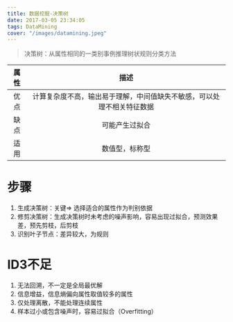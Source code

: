 ```yaml
---
title: 数据挖掘-决策树
date: 2017-03-05 23:34:05
tags: DataMining
cover: "/images/datamining.jpeg"
---
```


> 决策树：从属性相同的一类别事例推理树状规则分类方法

|属性|描述|
|:---:|:---:|
|优点|计算复杂度不高，输出易于理解，中间值缺失不敏感，可以处理不相关特征数据|
|缺点|可能产生过拟合|
|适用|数值型，标称型|

# 步骤

1. 生成决策树：关键=> 选择适合的属性作为判别依据
2. 修剪决策树：生成决策树时未考虑的噪声影响，容易出现过拟合，预测效果差，预先剪枝，后剪枝
3. 识别叶子节点：差异较大，为规则


# ID3不足

1. 无法回溯，不一定是全局最优解
2. 信息增益，信息熵偏向属性取值较多的属性
3. 仅处理离散，不能处理连续属性
4. 样本过小或包含噪声时，容易过拟合（Overfitting）